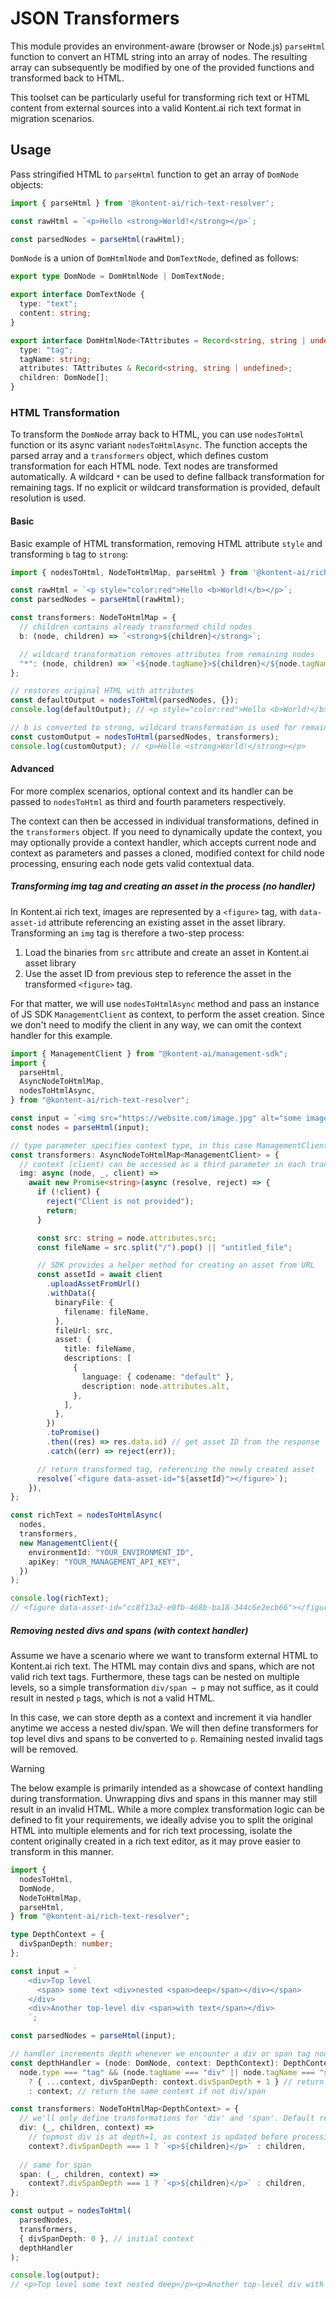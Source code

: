 # JSON Transformers

This module provides an environment-aware (browser or Node.js) `parseHtml` function to convert an HTML string into an array of nodes. The resulting array can subsequently be modified by one of the provided functions and transformed back to HTML.

This toolset can be particularly useful for transforming rich text or HTML content from external sources into a valid Kontent.ai rich text format in migration scenarios. 

## Usage

Pass stringified HTML to `parseHtml` function to get an array of `DomNode` objects:

```ts
import { parseHtml } from '@kontent-ai/rich-text-resolver';

const rawHtml = `<p>Hello <strong>World!</strong></p>`;

const parsedNodes = parseHtml(rawHtml);
```

`DomNode` is a union of `DomHtmlNode` and `DomTextNode`, defined as follows:

```ts
export type DomNode = DomHtmlNode | DomTextNode;

export interface DomTextNode {
  type: "text";
  content: string;
}

export interface DomHtmlNode<TAttributes = Record<string, string | undefined>> {
  type: "tag";
  tagName: string;
  attributes: TAttributes & Record<string, string | undefined>;
  children: DomNode[];
}
```

### HTML Transformation

To transform the `DomNode` array back to HTML, you can use `nodesToHtml` function or its async variant `nodesToHtmlAsync`. The function accepts the parsed array and a `transformers` object, which defines custom transformation for each HTML node. Text nodes are transformed automatically. A wildcard `*` can be used to define fallback transformation for remaining tags. If no explicit or wildcard transformation is provided, default resolution is used.

#### Basic
Basic example of HTML transformation, removing HTML attribute `style` and transforming `b` tag to `strong`:
```ts
import { nodesToHtml, NodeToHtmlMap, parseHtml } from '@kontent-ai/rich-text-resolver';

const rawHtml = `<p style="color:red">Hello <b>World!</b></p>`;
const parsedNodes = parseHtml(rawHtml);

const transformers: NodeToHtmlMap = {
  // children contains already transformed child nodes
  b: (node, children) => `<strong>${children}</strong>`;

  // wildcard transformation removes attributes from remaining nodes
  "*": (node, children) => `<${node.tagName}>${children}</${node.tagName}>`;
};

// restores original HTML with attributes
const defaultOutput = nodesToHtml(parsedNodes, {});
console.log(defaultOutput); // <p style="color:red">Hello <b>World!</b></p>

// b is converted to strong, wildcard transformation is used for remaining nodes
const customOutput = nodesToHtml(parsedNodes, transformers);
console.log(customOutput); // <p>Hello <strong>World!</strong></p>
```

#### Advanced

For more complex scenarios, optional context and its handler can be passed to `nodesToHtml` as third and fourth parameters respectively.

The context can then be accessed in individual transformations, defined in the `transformers` object. If you need to dynamically update the context, you may optionally provide a context handler, which accepts current node and context as parameters and passes a cloned, modified context for child node processing, ensuring each node gets valid contextual data.

##### Transforming img tag and creating an asset in the process (no handler)

In Kontent.ai rich text, images are represented by a `<figure>` tag, with `data-asset-id` attribute referencing an existing asset in the asset library. Transforming an `img` tag is therefore a two-step process:

1. Load the binaries from `src` attribute and create an asset in Kontent.ai asset library
2. Use the asset ID from previous step to reference the asset in the transformed `<figure>` tag.

For that matter, we will use `nodesToHtmlAsync` method and pass an instance of JS SDK `ManagementClient` as context, to perform the asset creation. Since we don't need to modify the client in any way, we can omit the context handler for this example.

```ts
import { ManagementClient } from "@kontent-ai/management-sdk";
import {
  parseHtml,
  AsyncNodeToHtmlMap,
  nodesToHtmlAsync,
} from "@kontent-ai/rich-text-resolver";

const input = `<img src="https://website.com/image.jpg" alt="some image">`;
const nodes = parseHtml(input);

// type parameter specifies context type, in this case ManagementClient
const transformers: AsyncNodeToHtmlMap<ManagementClient> = {
  // context (client) can be accessed as a third parameter in each transformation
  img: async (node, _, client) =>
    await new Promise<string>(async (resolve, reject) => {
      if (!client) {
        reject("Client is not provided");
        return;
      }

      const src: string = node.attributes.src;
      const fileName = src.split("/").pop() || "untitled_file";

      // SDK provides a helper method for creating an asset from URL
      const assetId = await client
        .uploadAssetFromUrl()
        .withData({
          binaryFile: {
            filename: fileName,
          },
          fileUrl: src,
          asset: {
            title: fileName,
            descriptions: [
              {
                language: { codename: "default" },
                description: node.attributes.alt,
              },
            ],
          },
        })
        .toPromise()
        .then((res) => res.data.id) // get asset ID from the response
        .catch((err) => reject(err));

      // return transformed tag, referencing the newly created asset
      resolve(`<figure data-asset-id="${assetId}"></figure>`);
    }),
};

const richText = nodesToHtmlAsync(
  nodes,
  transformers,
  new ManagementClient({
    environmentId: "YOUR_ENVIRONMENT_ID",
    apiKey: "YOUR_MANAGEMENT_API_KEY",
  })
);

console.log(richText);
// <figure data-asset-id="cc8f13a2-e0fb-468b-ba18-344c6e2ecb66"></figure>
```

##### Removing nested divs and spans (with context handler)

Assume we have a scenario where we want to transform external HTML to Kontent.ai rich text. The HTML may contain divs and spans, which are not valid rich text tags. Furthermore, these tags can be nested on multiple levels, so a simple transformation `div/span → p` may not suffice, as it could result in nested `p` tags, which is not a valid HTML.

In this case, we can store depth as a context and increment it via handler anytime we access a nested div/span. We will then define transformers for top level divs and spans to be converted to `p`. Remaining nested invalid tags will be removed.

> [!WARNING]  
> The below example is primarily intended as a showcase of context handling during transformation. Unwrapping divs and spans in this manner may still result in an invalid HTML. While a more complex transformation logic can be defined to fit your requirements, we ideally advise you to split the original HTML into multiple elements and for rich text processing, isolate the content originally created in a rich text editor, as it may prove easier to transform in this manner.

```ts
import {
  nodesToHtml,
  DomNode,
  NodeToHtmlMap,
  parseHtml,
} from "@kontent-ai/rich-text-resolver";

type DepthContext = {
  divSpanDepth: number;
};

const input = `
    <div>Top level
      <span> some text <div>nested <span>deep</span></div></span>
    </div> 
    <div>Another top-level div <span>with text</span></div>
    `;

const parsedNodes = parseHtml(input);

// handler increments depth whenever we encounter a div or span tag node.
const depthHandler = (node: DomNode, context: DepthContext): DepthContext =>
  node.type === "tag" && (node.tagName === "div" || node.tagName === "span")
    ? { ...context, divSpanDepth: context.divSpanDepth + 1 } // return new context with incremented depth
    : context; // return the same context if not div/span

const transformers: NodeToHtmlMap<DepthContext> = {
  // we'll only define transformations for 'div' and 'span'. Default resolution will transform remaining tags.
  div: (_, children, context) =>
    // topmost div is at depth=1, as context is updated before processing.
    context?.divSpanDepth === 1 ? `<p>${children}</p>` : children,
    
  // same for span
  span: (_, children, context) =>
    context?.divSpanDepth === 1 ? `<p>${children}</p>` : children,
};

const output = nodesToHtml(
  parsedNodes,
  transformers,
  { divSpanDepth: 0 }, // initial context
  depthHandler
);

console.log(output);
// <p>Top level some text nested deep</p><p>Another top-level div with text</p>

```


